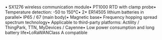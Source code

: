 • SX1276 wireless communication module• PT1000 RTD with clamp probe• Temperature detection: -50 to 150℃• 2* ER14505 lithium batteries in parallel• IP65 / 67 (main body)• Magnetic base• Frequency hopping spread spectrum technology• Applicable to third-party platforms: Actility / ThingPark, TTN, MyDevices / Cayenne• Low power consumption and long battery life•LoRaWANClass A compatible

